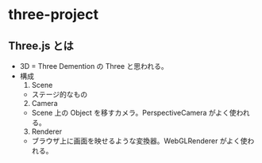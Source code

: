 # three-project

## Three.js とは

- 3D = Three Demention の Three と思われる。
- 構成
  1. Scene
  - ステージ的なもの
  2. Camera
  - Scene 上の Object を移すカメラ。PerspectiveCamera がよく使われる。
  3. Renderer
  - ブラウザ上に画面を映せるような変換器。WebGLRenderer がよく使われる。
